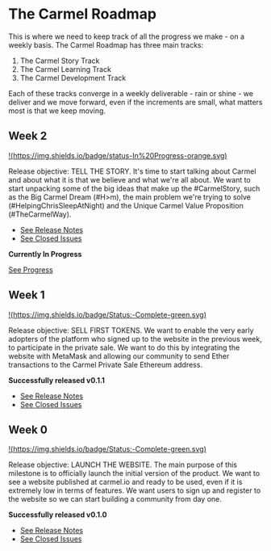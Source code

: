 # The Carmel Roadmap

This is where we need to keep track of all the progress we make - on a weekly basis. The Carmel Roadmap has three main tracks:

1. The Carmel Story Track
2. The Carmel Learning Track
3. The Carmel Development Track

Each of these tracks converge in a weekly deliverable - rain or shine - we deliver and we move forward, even if the increments are small, what matters most is that we keep moving.

## Week 2

[!(https://img.shields.io/badge/status-In%20Progress-orange.svg)](https://github.com/fluidtrends/carmel/milestone/1)

Release objective: TELL THE STORY. It's time to start talking about Carmel and about what it is that we believe and what we're all about. We want to start unpacking some of the big ideas that make up the #CarmelStory, such as the Big Carmel Dream (#H>m), the main problem we're trying to solve (#HelpingChrisSleepAtNight) and the Unique Carmel Value Proposition (#TheCarmelWay).

- [See Release Notes](https://github.com/fluidtrends/carmel/releases/tag/v0.1.1)
- [See Closed Issues](https://github.com/fluidtrends/carmel/milestone/2)

**Currently In Progress**

[See Progress](https://github.com/fluidtrends/carmel/milestone/3)

## Week 1

[!(https://img.shields.io/badge/Status:-Complete-green.svg)](https://github.com/fluidtrends/carmel/milestone/2)

Release objective: SELL FIRST TOKENS. We want to enable the very early adopters of the platform who signed up to the website in the previous week, to participate in the private sale. We want to do this by integrating the website with MetaMask and allowing our community to send Ether transactions to the Carmel Private Sale Ethereum address.

**Successfully released v0.1.1**

- [See Release Notes](https://github.com/fluidtrends/carmel/releases/tag/v0.1.1)
- [See Closed Issues](https://github.com/fluidtrends/carmel/milestone/2?closed=1)

## Week 0

[!(https://img.shields.io/badge/Status:-Complete-green.svg)](https://github.com/fluidtrends/carmel/milestone/1)

Release objective: LAUNCH THE WEBSITE. The main purpose of this milestone is to officially launch the initial version of the product. We want to see a website published at carmel.io and ready to be used, even if it is extremely low in terms of features. We want users to sign up and register to the website so we can start building a community from day one.

**Successfully released v0.1.0**

- [See Release Notes](https://github.com/fluidtrends/carmel/releases/tag/v0.1.0)
- [See Closed Issues](https://github.com/fluidtrends/carmel/milestone/1?closed=1)
